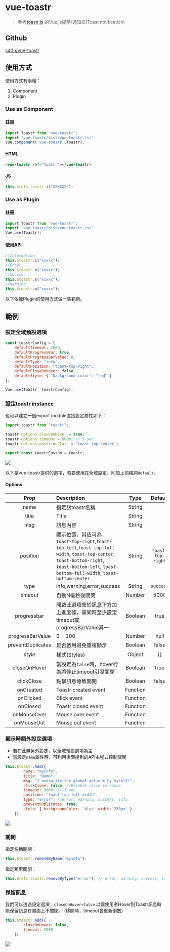 # vue-toastr

> 參考[toastr.js](https://github.com/CodeSeven/toastr) 的Vue.js提示/通知框(Toast notification)

## Github

[s4l1h/vue-toastr](https://github.com/s4l1h/vue-toastr)


## 使用方式

使用方式有兩種：
1. Component
2. Plugin

### Use as Component

#### 註冊

```javascript
import Toastr from 'vue-toastr';
import 'vue-toastr/dist/vue-toastr.css'
Vue.component('vue-toastr',Toastr);
```

#### HTML

```html
<vue-toastr ref="toastr"></vue-toastr>
```

#### JS

```javascript
this.$refs.toastr.i("XXXXXX");
```

### Use as Plugin

#### 註冊

```javascript
import Toastr from 'vue-toastr';
import 'vue-toastr/dist/vue-toastr.css'
Vue.use(Toastr);
```

#### 使用API

```javascript
//Information
this.$toastr.i("xxxxx");
//Error
this.$toastr.e("xxxxx");
//Success
this.$toastr.s("xxxxx");
//Warning
this.$toastr.w("xxxxx");
```

以下依據Plugin的使用方式做一些範例。

## 範例

### 設定全域預設選項

```javascript
const toastrConfig = {
    defaultTimeout: 2000,
	defaultProgressBar: true,
	defaultProgressBarValue: 0,
	defaultType: "info",
	defaultPosition: "toast-top-right",
	defaultCloseOnHover: false,
	defaultStyle: { "background-color": "red" }
};

Vue.use(Toastr, toastrConfig);
```

### 設定toastr instance

也可以建立一個export module直接設定屬性如下：

```javascript
import toastr from 'toastr';

toastr.options.closeOnHover = true;
toastr.options.timeOut = 5000; // 5 sec
toastr.options.positionClass = 'toast-top-center';

export const toastrCustom = toastr;
```

![](assets/demo1.gif)

以下是vue-toastr提供的選項，若要使用在全域設定，則加上前綴詞`default`。

#### Options

| Prop | Description | Type | Default |
|:----:|:------------|:----:|:-------:|
| name | 指定該toastr名稱 | String | |
| title | Title | String | |
| msg | 訊息內容 | String | |
| position | 顯示位置，其值可為 <br />`toast-top-right`,`toast-top-left`,`toast-top-full-width`, `toast-top-center`,<br />`toast-bottom-right`, `toast-bottom-left`,  `toast-bottom-full-width`, `toast-bottom-center` | String | `toast-top-right` |
| type | info,warning,error,success | String | `success` |
| timeout | 自動N毫秒後關閉 | Number | 5000 |
| progressbar | 開啟此選項會於訊息下方加上進度條，需同時至少設定timeout或progressBarValue其一 | Boolean | true |
| progressBarValue | 0 - 100 | Number | null |
| preventDuplicates | 是否啟用避免重複顯示 | Boolean | false | 
| style | 樣式(Styles) | Object | {} |
| closeOnHover | 當設定為`false`時，hover行為將停止timeout引發關閉 | Boolean | true |
| clickClose | 點擊訊息導致關閉 | Boolean | false |
| onCreated | Toastr created event | Function | |
| onClicked | Click event | Function | |
| onClosed  | Toastr closed event | Function | |
| onMouseOver | Mouse over event | Function | |
| onMouseOut | Mouse out event | Function | |


### 顯示時額外設定選項

- 若在此無另外設定，以全域預設選項為主
- 當設定`name`屬性時，可利用後面提到的API由程式控制關閉

```javascript
this.$toastr.Add({
        name: "myInfo",
        title: "Demo",
        msg: "I overwrite the global options by myself!",
        clickClose: false, //Disable click to close 
        timeout: 3000, // 3 sec
        position: "toast-top-full-width",
        type: "error", //error, warning, success, info
        preventDuplicates: true, 
        style: { backgroundColor: 'blue',width:'250px' }
    });
```

![](assets/demo2.gif)


### 關閉

指定名稱關閉：

```javascript
this.$toastr.removeByName("myInfo");
```

指定類型關閉：

```javascript
this.$refs.toastr.removeByType("error"); // error, warning, success, info
```


### 保留訊息

我們可以透過設定選項：`closeOnHover=false`
以讓使用者Hover到Toastr訊息時能保留訊息在畫面上不關閉。
(移開時，timeout會重新倒數)

```javascript
this.$toastr.Add({
        closeOnHover: false,
        timeout: 2000
    });
```

![](assets/demo3.gif)
